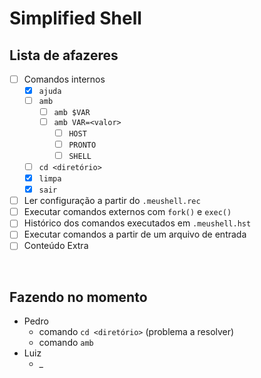 # Simplified Shell

## Lista de afazeres
- [ ] Comandos internos
    - [x] `ajuda`
    - [ ] `amb`
        - [ ] `amb $VAR`
        - [ ] `amb VAR=<valor>`
            - [ ] `HOST`
            - [ ] `PRONTO`
            - [ ] `SHELL`
    - [ ] `cd <diretório>`
    - [x] `limpa`
    - [x] `sair`
- [ ] Ler configuração a partir do `.meushell.rec`
- [ ] Executar comandos externos com `fork()` e `exec()`
- [ ] Histórico dos comandos executados em `.meushell.hst`
- [ ] Executar comandos a partir de um arquivo de entrada
- [ ] Conteúdo Extra

<br>

## Fazendo no momento
- Pedro
    - comando `cd <diretório>` (problema a resolver)
    - comando `amb`
- Luiz
    - _